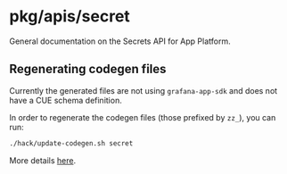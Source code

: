 # pkg/apis/secret

General documentation on the Secrets API for App Platform.

## Regenerating codegen files

Currently the generated files are not using `grafana-app-sdk` and does not have a CUE schema definition.

In order to regenerate the codegen files (those prefixed by `zz_`), you can run:
```sh
./hack/update-codegen.sh secret
```

More details [here](https://github.com/grafana/grafana/tree/main/hack#kubernetes-hack-alert).
